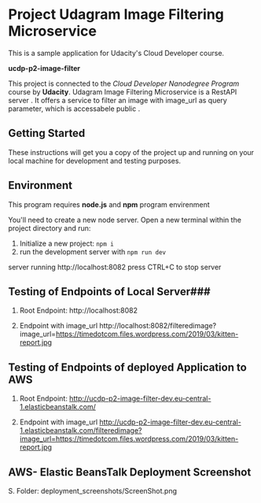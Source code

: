 # Project Udagram Image Filtering Microservice
This is a sample application for Udacity's Cloud Developer course. 

**ucdp-p2-image-filter**

This project is connected to the _Cloud Developer Nanodegree Program_ course by **Udacity**.
Udagram Image Filtering Microservice is a RestAPI server . 
It offers a service to filter an image with image_url as query parameter, which is accessabele public . 

## Getting Started

These instructions will get you a copy of the project up and running on your local machine for development and testing purposes.

## Environment ###
This program requires **node.js**  and **npm** program envirenment 

You'll need to create a new node server. 
Open a new terminal within the project directory and run:

1. Initialize a new project: `npm i`
2. run the development server with `npm run dev`

server running http://localhost:8082
press CTRL+C to stop server

## Testing of Endpoints of Local Server###
1. Root Endpoint: http://localhost:8082

2. Endpoint with image_url
http://localhost:8082/filteredimage?image_url=https://timedotcom.files.wordpress.com/2019/03/kitten-report.jpg

## Testing of Endpoints of deployed Application to AWS ###
1. Root Endpoint:  http://ucdp-p2-image-filter-dev.eu-central-1.elasticbeanstalk.com/

2. Endpoint with image_url
http://ucdp-p2-image-filter-dev.eu-central-1.elasticbeanstalk.com/filteredimage?image_url=https://timedotcom.files.wordpress.com/2019/03/kitten-report.jpg

## AWS- Elastic BeansTalk Deployment Screenshot ###
S. Folder:
deployment_screenshots/ScreenShot.png

